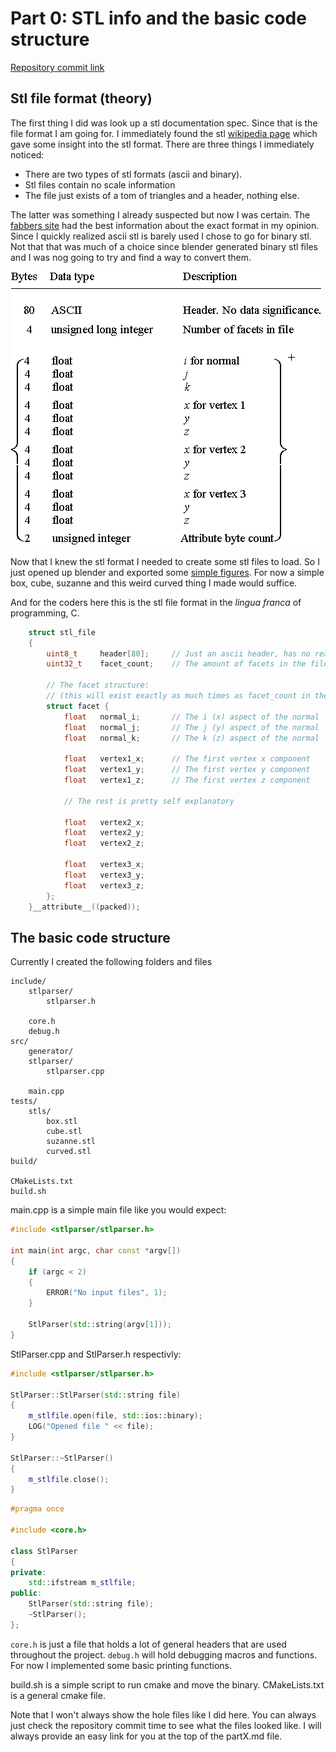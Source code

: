 # Part 0: STL info and the basic code structure

[Repository commit link](https://github.com/RobbeDGreef/aswj/tree/f9a6fe31a69c703914096a52da9e43b02d6a6707)

## Stl file format (theory)
The first thing I did was look up a stl documentation spec. Since that is the file format I am going
for. I immediately found the stl [wikipedia page](https://en.wikipedia.org/wiki/STL_(file_format)) which gave some insight into the stl format.
There are three things I immediately noticed:

- There are two types of stl formats (ascii and binary).
- Stl files contain no scale information
- The file just exists of a tom of triangles and a header, nothing else.

The latter was something I already suspected but now I was certain. The [fabbers site](http://www.fabbers.com/tech/STL_Format)
had the best information about the exact format in my opinion. Since I quickly realized ascii
stl is barely used I chose to go for binary stl. Not that that was much of a choice since
blender generated binary stl files and I was nog going to try and find a way to convert them.

<img src="images/stl_format.png"/>

Now that I knew the stl format I needed to create some stl files to load. So I just opened up blender
and exported some [simple figures](/tests/stls). For now a simple box, cube, suzanne and this weird
curved thing I made
would suffice.

And for the coders here this is the stl file format in the *lingua franca* of programming, C.
```c
    struct stl_file
    {
        uint8_t     header[80];     // Just an ascii header, has no real meaning.
        uint32_t    facet_count;    // The amount of facets in the file (triangle count)

        // The facet structure:
        // (this will exist exactly as much times as facet_count in the file)
        struct facet {
            float   normal_i;       // The i (x) aspect of the normal
            float   normal_j;       // The j (y) aspect of the normal
            float   normal_k;       // The k (z) aspect of the normal

            float   vertex1_x;      // The first vertex x component
            float   vertex1_y;      // The first vertex y component
            float   vertex1_z;      // The first vertex z component

            // The rest is pretty self explanatory

            float   vertex2_x;
            float   vertex2_y;
            float   vertex2_z;

            float   vertex3_x;
            float   vertex3_y;
            float   vertex3_z;      
        }; 
    }__attribute__((packed));
```

## The basic code structure
Currently I created the following folders and files

```
include/
    stlparser/
        stlparser.h
    
    core.h
    debug.h
src/
    generator/
    stlparser/
        stlparser.cpp
    
    main.cpp
tests/
    stls/
        box.stl
        cube.stl
        suzanne.stl
        curved.stl  
build/

CMakeLists.txt
build.sh
```

main.cpp is a simple main file like you would expect:

```cpp
#include <stlparser/stlparser.h>

int main(int argc, char const *argv[])
{
    if (argc < 2)
    {
        ERROR("No input files", 1);
    }

    StlParser(std::string(argv[1]));
}
```
StlParser.cpp and StlParser.h respectivly:
```cpp
#include <stlparser/stlparser.h>

StlParser::StlParser(std::string file)
{
    m_stlfile.open(file, std::ios::binary);
    LOG("Opened file " << file);
}

StlParser::~StlParser()
{
    m_stlfile.close();
}
```
```cpp
#pragma once

#include <core.h>

class StlParser
{
private:
    std::ifstream m_stlfile;
public:
    StlParser(std::string file);
    ~StlParser();
};
```

`core.h` is just a file that holds a lot of general headers that are used throughout the project.
`debug.h` will hold debugging macros and functions. For now I implemented some basic printing
functions.

build.sh is a simple script to run cmake and move the binary.
CMakeLists.txt is a general cmake file.

Note that I won't always show the hole files like I did here. You can always just
check the repository commit time to see what the files looked like. I will always provide an easy
link for you at the top of the partX.md file.